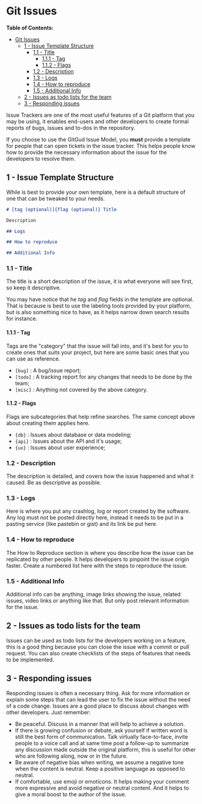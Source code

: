 # Git Issues

**Table of Contents:**

- [Git Issues](#git-issues)
	- [1 - Issue Template Structure](#1---issue-template-structure)
		- [1.1 - Title](#11---title)
			- [1.1.1 - Tag](#111---tag)
			- [1.1.2 - Flags](#112---flags)
		- [1.2 - Description](#12---description)
		- [1.3 - Logs](#13---logs)
		- [1.4 - How to reproduce](#14---how-to-reproduce)
		- [1.5 - Additional Info](#15---additional-info)
	- [2 - Issues as todo lists for the team](#2---issues-as-todo-lists-for-the-team)
	- [3 - Responding issues](#3---responding-issues)

Issue Trackers are one of the most useful features of a Git platform that you may be using, it enables end-users and other developers to create formal reports of bugs, issues and to-dos in the repository.

If you choose to use the GitGud Issue Model, you **must** provide a template for people that can open tickets in the issue tracker. This helps people know how to provide the necessary information about the issue for the developers to resolve them.

## 1 - Issue Template Structure

While is best to provide your own template, here is a default structure of one that can be tweaked to your needs.

```Markdown
# [tag (optional)]{flag (optional)} Title

Description

## Logs

## How to reproduce

## Additional Info
```

### 1.1 - Title

The title is a short description of the issue, it is what everyone will see first, so keep it descriptive.

You may have notice that he *tag* and *flag* fields in the template are optional. That is because is best to use the labeling tools provided by your platform, but is also something nice to have, as it helps narrow down search results for instance.

#### 1.1.1 - Tag

Tags are the "category" that the issue will fall into, and it's best for you to create ones that suits your project, but here are some basic ones that you can use as reference.

- `[bug]` : A bug/issue report;
- `[todo]` : A tracking report for any changes that needs to be done by the team;
- `[misc]` : Anything not covered by the above category.

#### 1.1.2 - Flags

Flags are subcategories that help refine searches. The same concept above about creating them applies here.

- `{db}` : Issues about database or data modeling;
- `{api}` : Issues about the API and it's usage;
- `{ux}` : Issues about user experience;

### 1.2 - Description

The description is detailed, and covers how the issue happened and what it caused. Be as descriptive as possible.

### 1.3 - Logs

Here is where you put any crashlog, log or report created by the software. Any log must not be posted directly here, instead it needs to be put in a pasting service (like pastebin or gist) and its link be put here.

### 1.4 - How to reproduce

The How to Reproduce section is where you describe how the issue can be replicated by other people. It helps developers to pinpoint the issue origin faster. Create a numbered list here with the steps to reproduce the issue.

### 1.5 - Additional Info

Additional info can be anything, image links showing the issue, related issues, video links or anything like that. But only post relevant information for the issue.

## 2 - Issues as todo lists for the team

Issues can be used as todo lists for the developers working on a feature, this is a good thing because you can close the issue with a commit or pull request. You can also create checklists of the steps of features that needs to be implemented.

## 3 - Responding issues

Responding issues is often a necessary thing. Ask for more information or explain some steps that can lead the user to fix the issue without the need of a code change. Issues are a good place to discuss about changes with other developers. Just remember:

- Be peaceful. Discuss in a manner that will help to achieve a solution.
- If there is growing confusion or debate, ask yourself if written word is still the best form of communication. Talk virtually face-to-face, invite people to a voice call and at same time post a follow-up to summarize any discussion made outside the original platform, this is useful for other who are following along, now or in the future.
- Be aware of negative bias when writing, we assume a negative tone when the content is neutral. Keep a positive language as opposed to neutral.
- If comfortable, use emoji or emoticons. It helps making your comment more expressive and avoid negative or neutral content. And it helps to give a moral boost to the author of the issue.